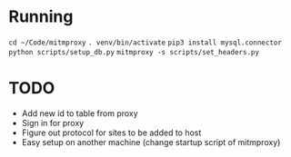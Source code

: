 # Running
`cd ~/Code/mitmproxy`
`. venv/bin/activate`
`pip3 install mysql.connector`
`python scripts/setup_db.py`
`mitmproxy -s scripts/set_headers.py`

# TODO
- Add new id to table from proxy
- Sign in for proxy
- Figure out protocol for sites to be added to host
- Easy setup on another machine (change startup script of mitmproxy)
